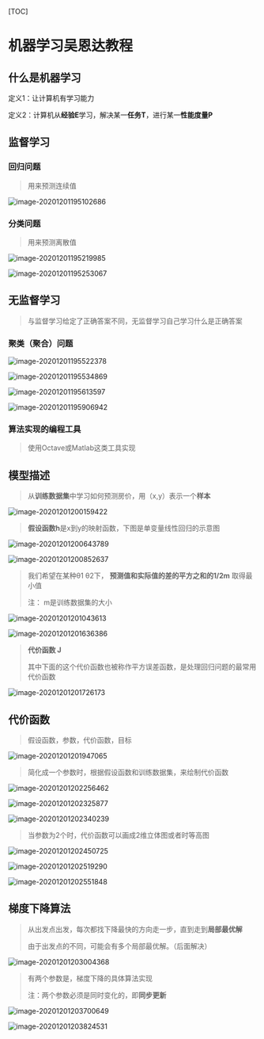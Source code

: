 [TOC]



# 机器学习吴恩达教程

## 什么是机器学习

定义1：让计算机有学习能力

定义2：计算机从**经验E**学习，解决某一**任务T**，进行某一**性能度量P**

## 监督学习

### 回归问题

> 用来预测连续值

![image-20201201195102686](.\images\image-20201201195102686.png)

### 分类问题

> 用来预测离散值

![image-20201201195219985](.\images\image-20201201195219985.png)

![image-20201201195253067](.\images\image-20201201195253067.png)

## 无监督学习

> 与监督学习给定了正确答案不同，无监督学习自己学习什么是正确答案

### 聚类（聚合）问题

![image-20201201195522378](.\images\image-20201201195522378.png)

![image-20201201195534869](.\images\image-20201201195534869.png)

![image-20201201195613597](.\images\image-20201201195613597.png)

![image-20201201195906942](.\images\image-20201201195906942.png)

### 算法实现的编程工具

> 使用Octave或Matlab这类工具实现

 ## 模型描述

> 从**训练数据集**中学习如何预测房价，用（x,y）表示一个**样本**

![image-20201201200159422](.\images\image-20201201200159422.png)

> **假设函数h**是x到y的映射函数，下图是单变量线性回归的示意图

![image-20201201200643789](.\images\image-20201201200643789.png)

![image-20201201200852637](.\images\image-20201201200852637.png)

> 我们希望在某种θ1 θ2下， **预测值和实际值的差的平方之和的1/2m** 取得最小值 
>
> 注： m是训练数据集的大小

![image-20201201201043613](.\images\image-20201201201043613.png)

![image-20201201201636386](.\images\image-20201201201636386.png)

> **代价函数 J**
>
> 其中下面的这个代价函数也被称作平方误差函数，是处理回归问题的最常用代价函数

![image-20201201201726173](.\images\image-20201201201726173.png)

## 代价函数

> 假设函数，参数，代价函数，目标

![image-20201201201947065](.\images\image-20201201201947065.png)

> 简化成一个参数时，根据假设函数和训练数据集，来绘制代价函数

![image-20201201202256462](.\images\image-20201201202256462.png)

![image-20201201202325877](.\images\image-20201201202325877.png)

![image-20201201202340239](.\images\image-20201201202340239.png)

> 当参数为2个时，代价函数可以画成2维立体图或者时等高图

![image-20201201202450725](.\images\image-20201201202450725.png)

![image-20201201202519290](.\images\image-20201201202519290.png)

![image-20201201202551848](.\images\image-20201201202551848.png)

## 梯度下降算法

> 从出发点出发，每次都找下降最快的方向走一步，直到走到**局部最优解**
>
> 由于出发点的不同，可能会有多个局部最优解。（后面解决）

![image-20201201203004368](.\images\image-20201201203004368.png)

> 有两个参数是，梯度下降的具体算法实现
>
> 注：两个参数必须是同时变化的，即**同步更新**

![image-20201201203700649](.\images\image-20201201203700649.png)

![image-20201201203824531](.\images\image-20201201203824531.png)